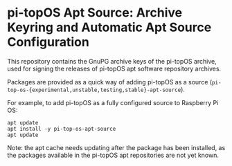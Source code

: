 # pi-topOS Apt Source: Archive Keyring and Automatic Apt Source Configuration

This repository contains the GnuPG archive keys of the pi-topOS archive, used for signing the releases of pi-topOS apt software repository archives.

Packages are provided as a quick way of adding pi-topOS as a source (`pi-top-os-{experimental,unstable,testing,stable}-apt-source`).

For example, to add pi-topOS as a fully configured source to Raspberry Pi OS:

```
apt update
apt install -y pi-top-os-apt-source
apt update
```

Note: the apt cache needs updating after the package has been installed, as the packages available in the pi-topOS apt repositories are not yet known.
